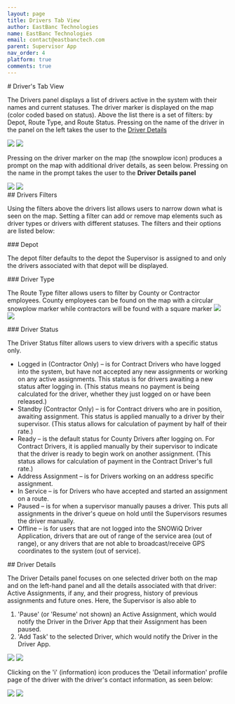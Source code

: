 ```yaml
---
layout: page
title: Drivers Tab View
author: EastBanc Technologies
name: EastBanc Technologies
email: contact@eastbanctech.com
parent: Supervisor App
nav_order: 4
platform: true
comments: true
---
```

<section id="Drivers-Tab-View" markdown="1">
# Driver's Tab View

The Drivers panel displays a list of drivers active in the system with their names and current statuses. The driver marker is displayed on the map (color coded based on status). Above the list there is a set of filters: by Depot, Route Type, and Route Status. Pressing on the name of the driver in the panel on the left takes the user to the [Driver Details](#Driver-Details)

<img src="image/supervisor/drivers-tab-android.png" class="android"/>
<img src="image/supervisor/drivers-tab-ios.png" class="ios"/>

Pressing on the driver marker on the map (the snowplow icon) produces a prompt on the map with additional driver details, as seen below. Pressing on the name in the prompt takes the user to the **Driver Details panel**

<img src="image/supervisor/drivers-tab1-android.png" class="android"/>
<img src="image/supervisor/drivers-tab1-ios.png" class="ios"/>

<section id="Drivers-Filters" markdown="1">
## Drivers Filters

Using the filters above the drivers list allows users to narrow down what is seen on the map. Setting a filter can add or remove map elements such as driver types or drivers with different statuses. The filters and their options are listed below:

<section id="Depot" markdown="1">
### Depot

The depot filter defaults to the depot the Supervisor is assigned to and only the drivers associated with that depot will be displayed. 
</section>

<section id="Driver-Type" markdown="1">
### Driver Type

The Route Type filter allows users to filter by County or Contractor employees. County employees can be found on the map with a circular snowplow marker while contractors will be found with a square marker 
<img src="image/supervisor/driver-logo.png"/>
<img src="image/supervisor/driver-logo1.png"/> 
</section>

<section id="Driver-Status" markdown="1">
### Driver Status

The Driver Status filter allows users to view drivers with a specific status only.

* Logged in (Contractor Only) –  is for Contract Drivers who have logged into the system, but have not accepted any new assignments or working on any active assignments. This status is for drivers awaiting a new status after logging in. (This status means no payment is being calculated for the driver, whether they just logged on or have been released.)
* Standby (Contractor Only) – is for Contract drivers who are in position, awaiting assignment. This status is applied manually to a driver by their supervisor. (This status allows for calculation of payment by half of their rate.)   
* Ready – is the default status for County Drivers after logging on. For Contract Drivers, it is applied manually by their supervisor to indicate that the driver is ready to begin work on another assignment. (This status allows for calculation of payment in the Contract Driver's full rate.)
* Address Assignment – is for Drivers working on an address specific assignment.
* In Service – is for Drivers who have accepted and started an assignment on a route.
* Paused  – is for when a supervisor manually pauses a driver. This puts all assignments in the driver's queue on hold until the Supervisors resumes the driver manually. 
* Offline  – is for users that are not logged into the SNOWiQ Driver Application, drivers that are out of range of the service area (out of range), or any drivers that are not able to broadcast/receive GPS coordinates to the system (out of service).
</section>
</section>

<section id="Driver-Details" markdown="1">
## Driver Details

The Driver Details panel focuses on one selected driver both on the map and on the left-hand panel and all the details associated with that driver: Active Assignments, if any, and their progress, history of previous assignments and future ones. Here, the Supervisor is also able to 
1. 'Pause' (or 'Resume' not shown) an Active Assignment, which would notify the Driver in the Driver App that their Assignment has been paused.  
1. 'Add Task' to the selected Driver, which would notify the Driver in the Driver App. 

<img src="image/supervisor/driver-details-android.png" class="android"/>
<img src="image/supervisor/driver-details-ios.png" class="ios"/>

Clicking on the 'i' (information) icon produces the 'Detail information' profile page of the driver with the driver's contact information, as seen below:

<img src="image/supervisor/driver-details1-android.png" class="android"/>
<img src="image/supervisor/driver-details1-ios.png" class="ios"/>
</section>
</section>